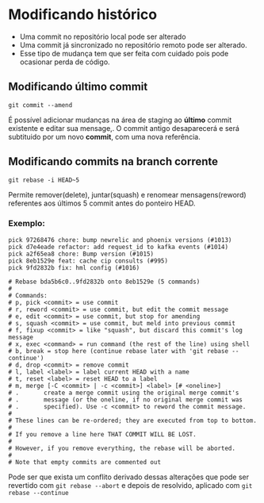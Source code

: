 # Modificando histórico

- Uma commit no repositório local pode ser alterado  
- Uma commit já sincronizado no repositório remoto pode ser alterado.
- Esse tipo de mudança tem que ser feita com cuidado pois pode ocasionar perda de código.

## Modificando último commit

```shell
git commit --amend
```

É possível adicionar mudanças na área de staging ao **último** commit existente e editar sua mensage,.
O commit antigo desaparecerá e será subtituido por um novo **commit**, com uma nova referência.

## Modificando commits na branch corrente

```shell
git rebase -i HEAD~5
```

Permite remover(delete), juntar(squash) e renomear mensagens(reword) referentes aos últimos 5 commit antes do ponteiro HEAD.

### Exemplo:

```
pick 97268476 chore: bump newrelic and phoenix versions (#1013)
pick d7e4eade refactor: add request_id to kafka events (#1014)
pick a2f65ea8 chore: Bump version (#1015)
pick 8eb1529e feat: cache cip consults (#995)
pick 9fd2832b fix: hml config (#1016)

# Rebase bda5b6c0..9fd2832b onto 8eb1529e (5 commands)
#
# Commands:
# p, pick <commit> = use commit
# r, reword <commit> = use commit, but edit the commit message
# e, edit <commit> = use commit, but stop for amending
# s, squash <commit> = use commit, but meld into previous commit
# f, fixup <commit> = like "squash", but discard this commit's log message
# x, exec <command> = run command (the rest of the line) using shell
# b, break = stop here (continue rebase later with 'git rebase --continue')
# d, drop <commit> = remove commit
# l, label <label> = label current HEAD with a name
# t, reset <label> = reset HEAD to a label
# m, merge [-C <commit> | -c <commit>] <label> [# <oneline>]
# .       create a merge commit using the original merge commit's
# .       message (or the oneline, if no original merge commit was
# .       specified). Use -c <commit> to reword the commit message.
#
# These lines can be re-ordered; they are executed from top to bottom.
#
# If you remove a line here THAT COMMIT WILL BE LOST.
#
# However, if you remove everything, the rebase will be aborted.
#
# Note that empty commits are commented out
```

Pode ser que exista um conflito derivado dessas alterações que pode ser revertido com `git rebase --abort` e depois de resolvido, aplicado com `git rebase --continue`
